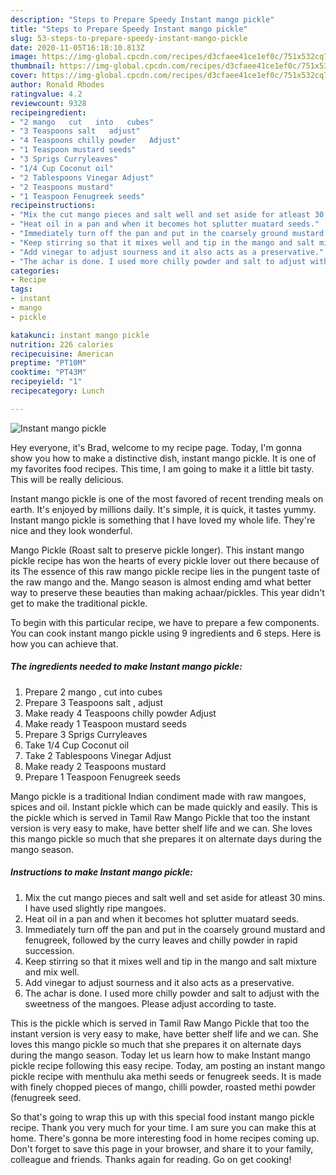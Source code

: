 ```yaml
---
description: "Steps to Prepare Speedy Instant mango pickle"
title: "Steps to Prepare Speedy Instant mango pickle"
slug: 53-steps-to-prepare-speedy-instant-mango-pickle
date: 2020-11-05T16:18:10.813Z
image: https://img-global.cpcdn.com/recipes/d3cfaee41ce1ef0c/751x532cq70/instant-mango-pickle-recipe-main-photo.jpg
thumbnail: https://img-global.cpcdn.com/recipes/d3cfaee41ce1ef0c/751x532cq70/instant-mango-pickle-recipe-main-photo.jpg
cover: https://img-global.cpcdn.com/recipes/d3cfaee41ce1ef0c/751x532cq70/instant-mango-pickle-recipe-main-photo.jpg
author: Ronald Rhodes
ratingvalue: 4.2
reviewcount: 9328
recipeingredient:
- "2 mango   cut   into   cubes"
- "3 Teaspoons salt   adjust"
- "4 Teaspoons chilly powder   Adjust"
- "1 Teaspoon mustard seeds"
- "3 Sprigs Curryleaves"
- "1/4 Cup Coconut oil"
- "2 Tablespoons Vinegar Adjust"
- "2 Teaspoons mustard"
- "1 Teaspoon Fenugreek seeds"
recipeinstructions:
- "Mix the cut mango pieces and salt well and set aside for atleast 30 mins. I have used slightly ripe mangoes."
- "Heat oil in a pan and when it becomes hot splutter muatard seeds."
- "Immediately turn off the pan and put in the coarsely ground mustard and fenugreek, followed by the curry leaves and chilly powder in rapid succession."
- "Keep stirring so that it mixes well and tip in the mango and salt mixture and mix well."
- "Add vinegar to adjust sourness and it also acts as a preservative."
- "The achar is done. I used more chilly powder and salt to adjust with the sweetness of the mangoes. Please adjust according to taste."
categories:
- Recipe
tags:
- instant
- mango
- pickle

katakunci: instant mango pickle 
nutrition: 226 calories
recipecuisine: American
preptime: "PT10M"
cooktime: "PT43M"
recipeyield: "1"
recipecategory: Lunch

---
```



![Instant mango pickle](https://img-global.cpcdn.com/recipes/d3cfaee41ce1ef0c/751x532cq70/instant-mango-pickle-recipe-main-photo.jpg)

Hey everyone, it's Brad, welcome to my recipe page. Today, I'm gonna show you how to make a distinctive dish, instant mango pickle. It is one of my favorites food recipes. This time, I am going to make it a little bit tasty. This will be really delicious.

Instant mango pickle is one of the most favored of recent trending meals on earth. It's enjoyed by millions daily. It's simple, it is quick, it tastes yummy. Instant mango pickle is something that I have loved my whole life. They're nice and they look wonderful.

Mango Pickle (Roast salt to preserve pickle longer). This instant mango pickle recipe has won the hearts of every pickle lover out there because of its The essence of this raw mango pickle recipe lies in the pungent taste of the raw mango and the. Mango season is almost ending amd what better way to preserve these beauties than making achaar/pickles. This year didn&#39;t get to make the traditional pickle.


To begin with this particular recipe, we have to prepare a few components. You can cook instant mango pickle using 9 ingredients and 6 steps. Here is how you can achieve that.

<!--inarticleads1-->

##### The ingredients needed to make Instant mango pickle:

1. Prepare 2 mango ,  cut   into   cubes
1. Prepare 3 Teaspoons salt ,  adjust
1. Make ready 4 Teaspoons chilly powder   Adjust
1. Make ready 1 Teaspoon mustard seeds
1. Prepare 3 Sprigs Curryleaves
1. Take 1/4 Cup Coconut oil
1. Take 2 Tablespoons Vinegar Adjust
1. Make ready 2 Teaspoons mustard
1. Prepare 1 Teaspoon Fenugreek seeds


Mango pickle is a traditional Indian condiment made with raw mangoes, spices and oil. Instant pickle which can be made quickly and easily. This is the pickle which is served in Tamil Raw Mango Pickle that too the instant version is very easy to make, have better shelf life and we can. She loves this mango pickle so much that she prepares it on alternate days during the mango season. 

<!--inarticleads2-->

##### Instructions to make Instant mango pickle:

1. Mix the cut mango pieces and salt well and set aside for atleast 30 mins. I have used slightly ripe mangoes.
1. Heat oil in a pan and when it becomes hot splutter muatard seeds.
1. Immediately turn off the pan and put in the coarsely ground mustard and fenugreek, followed by the curry leaves and chilly powder in rapid succession.
1. Keep stirring so that it mixes well and tip in the mango and salt mixture and mix well.
1. Add vinegar to adjust sourness and it also acts as a preservative.
1. The achar is done. I used more chilly powder and salt to adjust with the sweetness of the mangoes. Please adjust according to taste.


This is the pickle which is served in Tamil Raw Mango Pickle that too the instant version is very easy to make, have better shelf life and we can. She loves this mango pickle so much that she prepares it on alternate days during the mango season. Today let us learn how to make Instant mango pickle recipe following this easy recipe. Today, am posting an instant mango pickle recipe with menthulu aka methi seeds or fenugreek seeds. It is made with finely chopped pieces of mango, chilli powder, roasted methi powder (fenugreek seed. 

So that's going to wrap this up with this special food instant mango pickle recipe. Thank you very much for your time. I am sure you can make this at home. There's gonna be more interesting food in home recipes coming up. Don't forget to save this page in your browser, and share it to your family, colleague and friends. Thanks again for reading. Go on get cooking!
